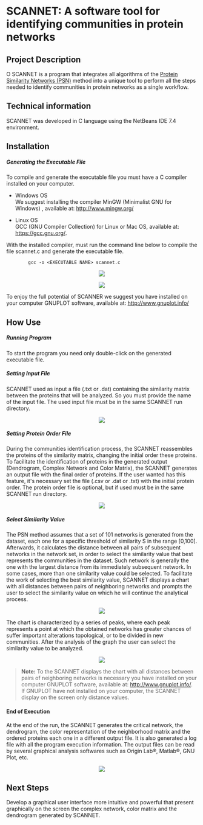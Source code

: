 # SCANNET: A software tool for identifying communities in protein networks

## Project Description

 O SCANNET is a program that integrates all algorithms of the [Protein Similarity Networks (PSN)] method into a unique tool to perform all the steps needed to identify communities in protein networks as a single workflow.

## Technical information 
 
 SCANNET was developed in C language using the NetBeans IDE 7.4 environment.
 
## Installation

##### Generating the Executable File
To compile  and generate the executable file you must have a C compiler installed on your computer. 
* Windows OS  
We suggest installing the compiler MinGW (Minimalist GNU for Windows) , available at: http://www.mingw.org/

* Linux OS  
GCC (GNU Compiler Collection) for Linux or Mac OS, available at: https://gcc.gnu.org/.  

With the installed compiler, must run the command line below to compile the file scannet.c and generate the executable file.

			gcc -o <EXECUTABLE NAME> scannet.c
	
<p align="center"> <img src="https://dl.dropboxusercontent.com/u/20113863/Fig1.png" /> </p>
    
<p align="center"> <img src="https://dl.dropboxusercontent.com/u/20113863/Fig2.png" /> </p>
			
To enjoy the full potential of SCANNER we suggest you have installed on your computer GNUPLOT software, available at: http://www.gnuplot.info/	
			
## How Use 

##### Running Program	
To start the program you need only double-click on the generated executable file.

##### Setting Input File  
    
SCANNET used as input a file (.txt or .dat) containing the similarity matrix between the proteins that will be analyzed. So you must provide the name of the input file. The used input file must be in the same SCANNET run directory.

<p align="center"> <img src="https://dl.dropboxusercontent.com/u/20113863/Fig3.png" /> </p>

##### Setting Protein Order File
During the communities identification process, the SCANNET reassembles the proteins of the similarity matrix, changing the initial order these proteins. To facilitate the identification of proteins in the generated output (Dendrogram, Complex Network and Color Matrix), the SCANNET generates an output file with the final order of proteins. If the user wanted has this feature, it's necessary set the file (.csv or .dat or .txt) with the initial protein order. The protein order file is optional, but if used must be in the same SCANNET run directory.

<p align="center"> <img src="https://dl.dropboxusercontent.com/u/20113863/Fig4.png" /> </p>

##### Select Similarity Value
The PSN method assumes that a set of 101 networks is generated from the dataset, each one for a specific threshold of similarity S in the range [0,100]. Afterwards, it calculates the distance between all pairs of subsequent networks in the network set, in order to select the similarity value that best represents the communities in the dataset. Such network is generally the one with the largest distance from its immediately subsequent network. In some cases, more than one similarity value could be selected. To facilitate the work of selecting the best similarity value, SCANNET displays a chart with all distances between pairs of neighboring networks and prompts the user to select the similarity value on which he will continue the analytical process.

<p align="center"> <img src="https://dl.dropboxusercontent.com/u/20113863/Fig5.png" /> </p>
	
The chart is characterized by a series of peaks, where each peak represents a point at which the obtained networks has greater chances of suffer important alterations topological, or to be divided in new communities. After the analysis of the graph the user can select the similarity value to be analyzed.		

<p align="center"> <img src="https://dl.dropboxusercontent.com/u/20113863/Fig6.png" /> </p>

> **Note:** To the SCANNET displays the chart with all distances between pairs of neighboring networks is necessary you have installed on your computer GNUPLOT software, available at: http://www.gnuplot.info/. If GNUPLOT have not installed on your computer, the SCANNET display on the screen only distance values.
 
#### End of Execution
At the end of the run, the SCANNET generates the critical network, the dendrogram, the color representation of the neighborhood matrix and the ordered proteins each one in a different output file. It is also generated a log file with all the program execution information. The output files can be read by several graphical analysis softwares such as Origin Lab®, Matlab®, GNU Plot, etc.

<p align="center"> <img src="https://dl.dropboxusercontent.com/u/20113863/Fig7.png" /> </p>

## Next Steps
	
Develop a graphical user interface more intuitive and powerful that present graphically on the screen the complex network, color matrix and the dendrogram generated by SCANNET.


[Protein Similarity Networks (PSN)]:http://journals.plos.org/ploscompbiol/article?id=10.1371/journal.pcbi.1001131








